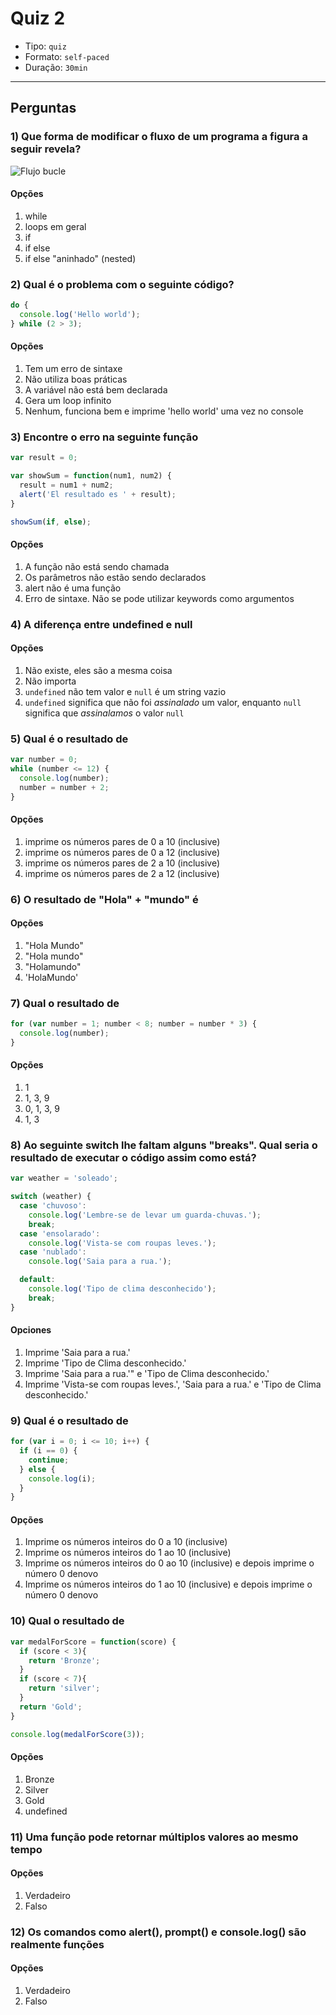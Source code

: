 # Quiz 2

- Tipo: `quiz`
- Formato: `self-paced`
- Duração: `30min`

***

## Perguntas

### 1) Que forma de modificar o fluxo de um programa a figura a seguir revela?

![Flujo bucle](http://eloquentjavascript.net/img/controlflow-loop.svg)

#### Opções

1. while
2. loops em geral
3. if
4. if else
5. if else "aninhado" (nested)

<solution style="display:none;">2</solution>

### 2) Qual é o problema com o seguinte código?

```js
do {
  console.log('Hello world');
} while (2 > 3);
```

#### Opções

1. Tem um erro de sintaxe
2. Não utiliza boas práticas
3. A variável não está bem declarada
4. Gera um loop infinito
5. Nenhum, funciona bem e imprime 'hello world' uma vez no console

<solution style="display:none;">5</solution>

### 3) Encontre o erro na seguinte função

```js
var result = 0;

var showSum = function(num1, num2) {
  result = num1 + num2;
  alert('El resultado es ' + result);
}

showSum(if, else);
```

#### Opções

1. A função não está sendo chamada
2. Os parâmetros não estão sendo declarados
3. alert não é uma função
4. Erro de sintaxe. Não se pode utilizar keywords como argumentos

<solution style="display:none;">4</solution>

### 4) A diferença entre undefined e null

#### Opções

1. Não existe, eles são a mesma coisa
2. Não importa
3. `undefined` não tem valor e `null` é um string vazio
4. `undefined` significa que não foi _assinalado_ um valor, enquanto `null`
   significa que _assinalamos_ o valor `null`

<solution style="display:none;">4</solution>

### 5) Qual é o resultado de

```js
var number = 0;
while (number <= 12) {
  console.log(number);
  number = number + 2;
}
```

#### Opções

1. imprime os números pares de 0 a 10 (inclusive)
2. imprime os números pares de 0 a 12 (inclusive)
3. imprime os números pares de 2 a 10 (inclusive)
4. imprime os números pares de 2 a 12 (inclusive)

<solution style="display:none;">2</solution>

### 6) O resultado de "Hola" + "mundo" é

#### Opções

1. "Hola Mundo"
2. "Hola mundo"
3. "Holamundo"
4. 'HolaMundo'

<solution style="display:none;">3</solution>

### 7) Qual o resultado de

```js
for (var number = 1; number < 8; number = number * 3) {
  console.log(number);
}
```

#### Opções

1. 1
2. 1, 3, 9
3. 0, 1, 3, 9
4. 1, 3

<solution style="display:none;">4</solution>

### 8) Ao seguinte switch lhe faltam alguns "breaks". Qual seria o resultado de executar o código assim como está?

```js
var weather = 'soleado';

switch (weather) {
  case 'chuvoso':
    console.log('Lembre-se de levar um guarda-chuvas.');
    break;
  case 'ensolarado':
    console.log('Vista-se com roupas leves.');
  case 'nublado':
    console.log('Saia para a rua.');

  default:
    console.log('Tipo de clima desconhecido');
    break;
}
```

#### Opciones

1. Imprime 'Saia para a rua.'
2. Imprime 'Tipo de Clima desconhecido.'
3. Imprime 'Saia para a rua.'" e 'Tipo de Clima desconhecido.'
4. Imprime 'Vista-se com roupas leves.', 'Saia para a rua.' e 'Tipo de Clima desconhecido.'

<solution style="display:none;">4</solution>

### 9) Qual é o resultado de

```js
for (var i = 0; i <= 10; i++) {
  if (i == 0) {
    continue;
  } else {
    console.log(i);
  }
}
```

#### Opções

1. Imprime os números inteiros do 0 a 10 (inclusive)
2. Imprime os números inteiros do 1 ao 10 (inclusive)
3. Imprime os números inteiros do 0 ao 10 (inclusive) e depois imprime o número
   0 denovo
4. Imprime os números inteiros do 1 ao 10 (inclusive) e depois imprime o número
   0 denovo

<solution style="display:none;">2</solution>

### 10) Qual o resultado de

```js
var medalForScore = function(score) {
  if (score < 3){
    return 'Bronze';
  }
  if (score < 7){
    return 'silver';
  }
  return 'Gold';
}

console.log(medalForScore(3));
```

#### Opções

1. Bronze
2. Silver
3. Gold
4. undefined

<solution style="display:none;">2</solution>

### 11) Uma função pode retornar múltiplos valores ao mesmo tempo

#### Opções

1. Verdadeiro
2. Falso

<solution style="display:none;">2</solution>

### 12) Os comandos como alert(), prompt() e console.log() são realmente funções

#### Opções

1. Verdadeiro
2. Falso

<solution style="display:none;">1</solution>
